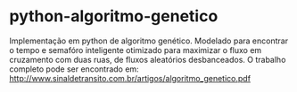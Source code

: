 # python-algoritmo-genetico
Implementação em python de algoritmo genético. Modelado para encontrar o tempo e semafóro inteligente otimizado para maximizar o fluxo em cruzamento com duas ruas, de fluxos aleatórios desbanceados.
O trabalho completo pode ser encontrado em: http://www.sinaldetransito.com.br/artigos/algoritmo_genetico.pdf
